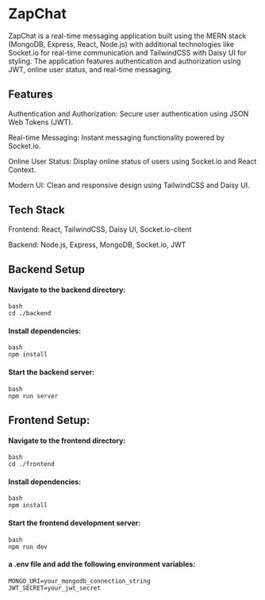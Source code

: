 # ZapChat
 
ZapChat is a real-time messaging application built using the MERN stack (MongoDB, Express, React, Node.js) with additional technologies like Socket.io for real-time communication and TailwindCSS with Daisy UI for styling. The application features authentication and authorization using JWT, online user status, and real-time messaging.

## Features

Authentication and Authorization: Secure user authentication using JSON Web Tokens (JWT).

Real-time Messaging: Instant messaging functionality powered by Socket.io.

Online User Status: Display online status of users using Socket.io and React Context.


Modern UI: Clean and responsive design using TailwindCSS and Daisy UI.


 ## Tech Stack



Frontend: React, TailwindCSS, Daisy UI, Socket.io-client


Backend: Node.js, Express, MongoDB, Socket.io, JWT




 ## Backend Setup

####	Navigate to the backend directory:
	bash
	cd ./backend

 
####	Install dependencies:
	bash
	npm install

####	Start the backend server:
	bash
	npm run server



## Frontend Setup:

#### Navigate to the frontend directory:
	bash
	cd ./frontend

 
#### Install dependencies:
	bash
	npm install

 
#### Start the frontend development server:
	bash
	npm run dev



#### a .env file and add the following environment variables:
	MONGO_URI=your_mongodb_connection_string
	JWT_SECRET=your_jwt_secret

 

 
